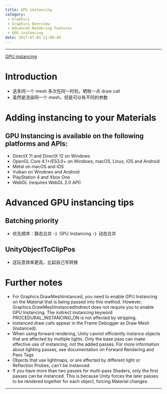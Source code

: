```yaml
---
title: GPU instancing
category:
 - Graphics
 - Graphics Overview
 - Advanced Rendering Features
 - GPU instancing
date: 2017-07-03 11:06:49
---
```


___

[GPU instancing](https://docs.unity3d.com/Manual/GPUInstancing.html)

# Introduction
- 选多同一个 mesh 多次在同一时刻，牺牲一点 draw call
- 虽然是渲染同一个 mesh，但是可以有不同的参数

# Adding instancing to your Materials
## GPU Instancing is available on the following platforms and APIs:
- DirectX 11 and DirectX 12 on Windows
- OpenGL Core 4.1+/ES3.0+ on Windows, macOS, Linux, iOS and Android
- Metal on macOS and iOS
- Vulkan on Windows and Android
- PlayStation 4 and Xbox One
- WebGL (requires WebGL 2.0 API)

# Advanced GPU instancing tips
## Batching priority
- 优先顺序：静态合并 -》GPU Instancing -》动态合并

## UnityObjectToClipPos
- 这玩意效率更高，比起自己写转换

# Further notes
- For Graphics.DrawMeshInstanced, you need to enable GPU Instancing on the Material that is being passed into this method. However, Graphics.DrawMeshInstancedIndirect does not require you to enable GPU Instancing. The indirect instancing keyword PROCEDURAL_INSTANCING_ON is not affected by stripping.
- Instanced draw calls appear in the Frame Debugger as Draw Mesh (instanced).
- When using forward rendering, Unity cannot efficiently instance objects that are affected by multiple lights. Only the base pass can make effective use of instancing, not the added passes. For more information about lighting passes, see documentation on Forward Rendering and Pass Tags
- Objects that use lightmaps, or are affected by different light or Reflection Probes, can’t be instanced.
- If you have more than two passes for multi-pass Shaders, only the first passes can be instanced. This is because Unity forces the later passes to be rendered together for each object, forcing Material changes.

___